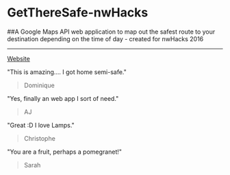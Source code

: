 # GetThereSafe-nwHacks
##A Google Maps API web application to map out the safest route to your destination depending on the time of day - created for nwHacks 2016


--------

[Website](http://www.gettheresafe.net/)

"This is amazing.... I got home semi-safe."
> Dominique

"Yes, finally an web app I sort of need."
> AJ

"Great :D I love Lamps."
> Christophe

"You are a fruit, perhaps a pomegranet!"
> Sarah

